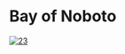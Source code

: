 # Bay of Noboto

[![23](https://upload.wikimedia.org/wikipedia/commons/thumb/5/56/Bay_of_Noboto.jpg/290px-Bay_of_Noboto.jpg)](23/README.md)
